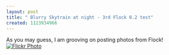 ```yaml
---
layout: post
title: " Blurry Skytrain at night - 3rd Flock 0.2 test"
created: 1123934966
---
```


As you may guess, I am grooving on posting photos from Flock!<br /><a title="Vancouver by blurry Skyte night" height="160" width="240" href="http://flickr.com/photos/35034347371@N01/33339476"><img alt="Flickr Photo" src="http://photos23.flickr.com/33339476_06aa73717d_m.jpg" /></a><br /><br />

